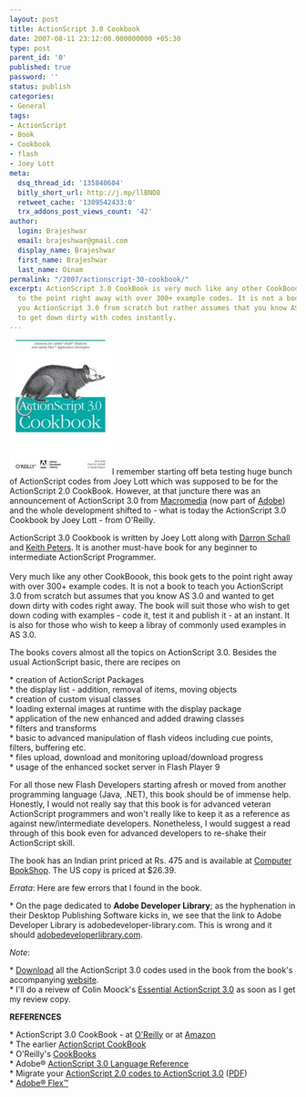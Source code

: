 ```yaml
---
layout: post
title: ActionScript 3.0 Cookbook
date: 2007-08-11 23:12:00.000000000 +05:30
type: post
parent_id: '0'
published: true
password: ''
status: publish
categories:
- General
tags:
- ActionScript
- Book
- Cookbook
- flash
- Joey Lott
meta:
  dsq_thread_id: '135840604'
  bitly_short_url: http://j.mp/llBNO8
  retweet_cache: '1309542433:0'
  trx_addons_post_views_count: '42'
author:
  login: Brajeshwar
  email: brajeshwar@gmail.com
  display_name: Brajeshwar
  first_name: Brajeshwar
  last_name: Oinam
permalink: "/2007/actionscript-30-cookbook/"
excerpt: ActionScript 3.0 CookBook is very much like any other CookBoook and gets
  to the point right away with over 300+ example codes. It is not a book to teach
  you ActionScript 3.0 from scratch but rather assumes that you know AS 3.0 and wanted
  to get down dirty with codes instantly.
---
```

<p><a href="http://www.amazon.com/ActionScript-3-0-Cookbook-Application-Developers/dp/0596526954/"><img src="/static/2007/08/actionscript-3-cookbook.jpg" alt="ActionScript 3.0 Cookbook" /></a>I remember starting off beta testing huge bunch of ActionScript codes from Joey Lott which was supposed to be for the ActionScript 2.0 CookBook. However, at that juncture there was an announcement of ActionScript 3.0 from <a href="http://www.macromedia.com/">Macromedia</a> (now part of <a href="http://www.adobe.com/">Adobe</a>) and the whole development shifted to - what is today the ActionScript 3.0 Cookbook by Joey Lott - from O'Reilly.</p>
<p>ActionScript 3.0 Cookbook is written by Joey Lott along with <a href="http://www.darronschall.com/">Darron Schall</a> and <a href="http://www.bit-101.com/blog/">Keith Peters</a>. It is another must-have book for any beginner to intermediate ActionScript Programmer.<br />
<!--more--><br />
Very much like any other CookBoook, this book gets to the point right away with over 300+ example codes. It is not a book to teach you ActionScript 3.0 from scratch but assumes that you know AS 3.0 and wanted to get down dirty with codes right away. The book will suit those who wish to get down coding with examples - code it, test it and publish it - at an instant. It is also for those who wish to keep a libray of commonly used examples in AS 3.0.</p>
<p>The books covers almost all the topics on ActionScript 3.0. Besides the usual ActionScript basic, there are recipes on</p>
<p>* creation of ActionScript Packages<br />
* the display list - addition, removal of items, moving objects<br />
* creation of custom visual classes<br />
* loading external images at runtime with the display package<br />
* application of the new enhanced and added drawing classes<br />
* filters and transforms<br />
* basic to advanced manipulation of flash videos including cue points, filters, buffering etc.<br />
* files upload, download and monitoring upload/download progress<br />
* usage of the enhanced socket server in Flash Player 9</p>
<p>For all those new Flash Developers starting afresh or moved from another programming language (Java, .NET), this book should be of immense help. Honestly, I would not really say that this book is for advanced veteran ActionScript programmers and won't really like to keep it as a reference as against new/intermediate developers. Nonetheless, I would suggest a read through of this book even for advanced developers to re-shake their ActionScript skill.</p>
<p>The book has an Indian print priced at Rs. 475 and is available at <a href="http://www.cb-india.com/">Computer BookShop</a>. The US copy is priced at $26.39.</p>
<p><em>Errata</em>: Here are few errors that I found in the book.</p>
<p>* On the page dedicated to <strong>Adobe Developer Library</strong>; as the hyphenation in their Desktop Publishing Software kicks in, we see that the link to Adobe Developer Library is adobedeveloper-library.com. This is wrong and it should <a href="http://www.adobedeveloperlibrary.com/">adobedeveloperlibrary.com</a>.</p>
<p><em>Note</em>:</p>
<p>* <a href="http://rightactionscript.com/ascb/AS3CBLibrary.zip">Download</a> all the ActionScript 3.0 codes used in the book from the book's accompanying <a href="http://rightactionscript.com/ascb/">website</a>.<br />
* I'll do a reivew of Colin Moock's <a href="http://moock.org/eas3/">Essential ActionScript 3.0</a> as soon as I get my review copy.</p>
<p><strong>REFERENCES</strong></p>
<p>* ActionScript 3.0 CookBook - at <a href="http://www.oreilly.com/catalog/actscpt3ckbk/">O'Reilly</a> or at <a href="http://www.amazon.com/ActionScript-3-0-Cookbook-Application-Developers/dp/0596526954/">Amazon</a><br />
* The earlier <a href="http://www.oreilly.com/catalog/actscptckbk/">ActionScript CookBook</a><br />
* O'Reilly's <a href="http://cookbooks.oreilly.com/">CookBooks</a><br />
* Adobe&reg; <a href="http://www.adobe.com/go/AS3LR">ActionScript 3.0 Language Reference</a><br />
* Migrate your <a href="http://www.adobe.com/go/AS2toAS3">ActionScript 2.0 codes to ActionScript 3.0</a> (<a href="http://www.adobe.com/go/flex2_migrating_pdf">PDF</a>)<br />
* <a href="http://www.adobe.com/products/flex/">Adobe&reg; Flex&trade;</a></p>

